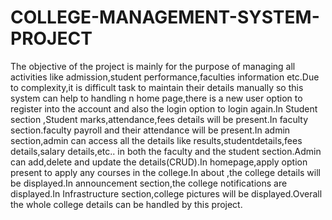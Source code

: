 # COLLEGE-MANAGEMENT-SYSTEM-PROJECT
The objective of the project is mainly for the purpose of managing all  activities like admission,student performance,faculties information etc.Due to  complexity,it is difficult task to maintain their details manually so this system can  help to handling n home page,there is a new user option to register into the account and also  the login option to login again.In Student section ,Student marks,attendance,fees  details will be present.In faculty section.faculty payroll and their attendance will be  present.In admin section,admin can access all the details like results,studentdetails,fees details,salary details,etc.. in both the faculty and the  student section.Admin can add,delete and update the details(CRUD).In  homepage,apply option present to apply any courses in the college.In about ,the  college details will be displayed.In announcement section,the college notifications  are displayed.In Infrastructure section,college pictures will be displayed.Overall  the whole college details can be handled by this project.
